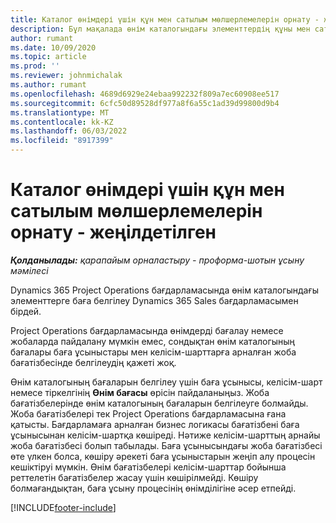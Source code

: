 ```yaml
---
title: Каталог өнімдері үшін құн мен сатылым мөлшерлемелерін орнату - жеңілдетілген
description: Бұл мақалада өнім каталогындағы элементтердің құны мен сату мөлшерлемесін орнату жолы туралы ақпарат берілген.
author: rumant
ms.date: 10/09/2020
ms.topic: article
ms.prod: ''
ms.reviewer: johnmichalak
ms.author: rumant
ms.openlocfilehash: 4689d6929e24ebaa992232f809a7ec60908ee517
ms.sourcegitcommit: 6cfc50d89528df977a8f6a55c1ad39d99800d9b4
ms.translationtype: MT
ms.contentlocale: kk-KZ
ms.lasthandoff: 06/03/2022
ms.locfileid: "8917399"
---
```

# <a name="set-up-cost-and-sales-rates-for-catalog-products---lite"></a>Каталог өнімдері үшін құн мен сатылым мөлшерлемелерін орнату - жеңілдетілген

_**Қолданылады:** қарапайым орналастыру - проформа-шотын ұсыну мәмілесі_


Dynamics 365 Project Operations бағдарламасында өнім каталогындағы элементтерге баға белгілеу Dynamics 365 Sales бағдарламасымен бірдей.

Project Operations бағдарламасында өнімдерді бағалау немесе жобаларда пайдалану мүмкін емес, сондықтан өнім каталогының бағалары баға ұсыныстары мен келісім-шарттарға арналған жоба бағатізбесінде белгілеудің қажеті жоқ.

Өнім каталогының бағаларын белгілеу үшін баға ұсынысы, келісім-шарт немесе тіркелгінің **Өнім бағасы** өрісін пайдаланыңыз. Жоба бағатізбелерінде өнім каталогының бағаларын белгілеуге болмайды. Жоба бағатізбелері тек Project Operations бағдарламасына ғана қатысты. Бағдарламаға арналған бизнес логикасы бағатізбені баға ұсынысынан келісім-шартқа көшіреді. Нәтиже келісім-шарттың арнайы жоба бағатізбесі болып табылады. Баға ұсынысындағы жоба бағатізбесі өте үлкен болса, көшіру әрекеті баға ұсыныстарын жеңіп алу процесін кешіктіруі мүмкін. Өнім бағатізбелері келісім-шарттар бойынша реттелетін бағатізбелер жасау үшін көшірілмейді. Көшіру болмағандықтан, баға ұсыну процесінің өнімділігіне әсер етпейді.


[!INCLUDE[footer-include](../../includes/footer-banner.md)]